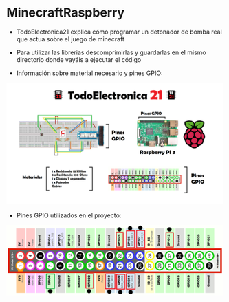 # MinecraftRaspberry

- TodoElectronica21 explica cómo programar un detonador de bomba real que actua sobre el juego de minecraft
- Para utilizar las librerias descomprimirlas y guardarlas en el mismo directorio donde vayáis a ejecutar el código

- Información sobre material necesario y pines GPIO:

![alt text](https://github.com/TodoElectronica21/MinecraftRaspberry/blob/master/Materiales%20y%20pines%20GPIO.png)

- Pines GPIO utilizados en el proyecto:

![alt text](https://github.com/TodoElectronica21/MinecraftRaspberry/blob/master/Pines%20GPIO%20Display.png)
